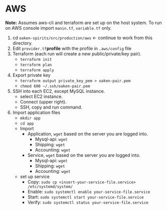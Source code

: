 # AWS

**Note:** Assumes aws-cli and terraform are set up on the host system. To run on AWS console import `manin.tf`, `variable.tf` only.

1. cd `oaken-spirits/src/production/aws` <- continue to work from this directory.
1. Edit `provider.tf`**profile** with the profile in `.aws/config` file
1. Terraform (each run will create a new public/private/key pair).
    - `terraform init`
    - `terraform plan`
    - `terraform apply`
1. Export private key
    - `terraform output private_key_pem > oaken-pair.pem`
    - `chmod 600 ~/.ssh/oaken-pair.pem`
1. SSH into each EC2, except MySQL instance.
    - select EC2 instance.
    - Connect (upper right).
    - SSH, copy and run command.
1. Import application files
    - `mkdir app`
    - `cd app`
    - Import
        - Application, `wget` based on the server you are logged into.
            - Mysql-api: `wget`
            - Shipping: `wget`
            - Accounting: `wget`
        - Service, `wget` based on the server you are logged into.
            - Mysql-api: `wget`
            - Shipping: `wget`
            - Accounting: `wget`
    - set up service
        - Copy: `sudo cp <insert-your-service-file.service> /etc/systemd/system/`
        - Enable: `sudo systemctl enable your-service-file.service`
        - Start: `sudo systemctl start your-service-file.service`
        - Verify: `sudo systemctl status your-service-file.service`

